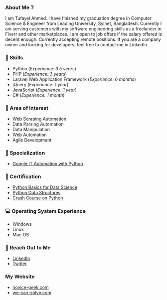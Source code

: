### About Me ❔
I am Tufayel Ahmed. I have finished my graduation degree in Computer Science & Engineer from Leading University, Sylhet, Bangladesh. Currently I am serving customers with my software engineering skills as a freelancer in Fiverr and other marketplaces. I am open to job offers if the salary offered is decent enough. Currently accepting remote positions. If you are a company owner and looking for developers, feel free to contact me in LinkedIn.

### 💪 Skills
* Python (<i>Experience: 3.5 years</i>)
* PHP (<i>Experience: 3 years</i>)
* Laravel Web Application Framework (<i>Experience: 6 months</i>)
* jQuery (<i>Experience: 1 year</i>)
* JavaScript (<i>Experience: 1 year</i>)
* C# (<i>Experience: 1 month</i>)

### 🌷 Area of Interest
* Web Scraping Automation
* Data Parsing Automation
* Data Manipulation
* Web Automation
* Agile Development

### 🔧 Specialization
* <a href="https://www.coursera.org/account/accomplishments/specialization/certificate/YA2NB2YKZJHF" target="_blank">Google IT Automation with Python</a>

### 📘 Certification
* <a href="https://courses.edx.org/certificates/9109dada5de64187a4f72097dee83ac0" target="_blank">Python Basics for Data Science</a>
* <a href="https://www.coursera.org/account/accomplishments/certificate/2NT7U479VXK2" target="_blank">Python Data Structures</a>
* <a href="https://www.coursera.org/account/accomplishments/certificate/P6UCBFCJKN3Y" target="_blank">Crash Course on Python</a>

### 💻 Operating System Experience
* Windows
* Linux
* Mac OS

### 📨 Reach Out to Me
* <a href="https://www.linkedin.com/in/tufayel-ahmed-cse" target="_blank">LinkedIn</a>
* <a href="https://www.twitter.com/cse_tufayel" target="_blank">Twitter</a>

### My Website
* <a href="https://www.novice-geek.com" target="_blank">novice-geek.com</a>
* <a href="https://www.we-can-solve.com" target="_blank">we-can-solve.com</a>
